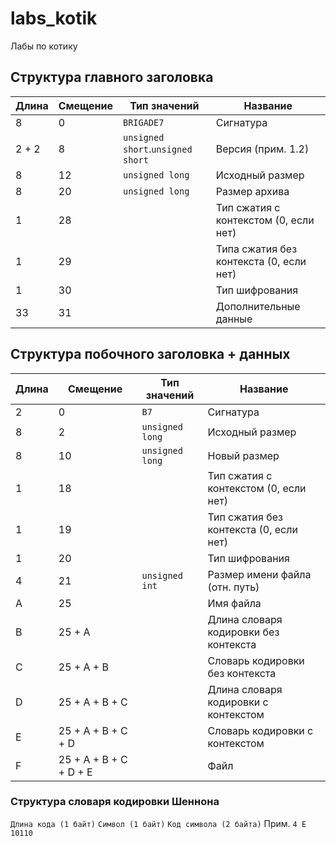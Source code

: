 # labs_kotik
Лабы по котику

## Структура главного заголовка

| Длина | Смещение | Тип значений                      | Название                                |
|-------|----------|-----------------------------------|-----------------------------------------|
| 8     | 0        | `BRIGADE7`                        | Сигнатура                               |
| 2 + 2 | 8        | `unsigned short`.`unsigned short` | Версия (прим. 1.2)                      |
| 8     | 12       | `unsigned long`                   | Исходный размер                         |
| 8     | 20       | `unsigned long`                   | Размер архива                           |
| 1     | 28       |                                   | Тип сжатия с контекстом (0, если нет)   |
| 1     | 29       |                                   | Типа сжатия без контекста (0, если нет) |
| 1     | 30       |                                   | Тип шифрования                          |
| 33    | 31       |                                   | Дополнительные данные                   |

## Структура побочного заголовка + данных

| Длина | Смещение               | Тип значений    | Название                               |
|-------|------------------------|-----------------|----------------------------------------|
| 2     | 0                      | `B7`            | Сигнатура                              |
| 8     | 2                      | `unsigned long` | Исходный размер                        |
| 8     | 10                     | `unsigned long` | Новый размер                           |
| 1     | 18                     |                 | Тип сжатия с контекстом (0, если нет)  |
| 1     | 19                     |                 | Тип сжатия без контекста (0, если нет) |
| 1     | 20                     |                 | Тип шифрования                         |
| 4     | 21                     | `unsigned int`  | Размер имени файла (отн. путь)         |
| A     | 25                     |                 | Имя файла                              |
| B     | 25 + A                 |                 | Длина словаря кодировки без контекста  |
| С     | 25 + A + B             |                 | Словарь кодировки без контекста        |
| D     | 25 + A + B + C         |                 | Длина словаря кодировки с контекстом   |
| E     | 25 + A + B + C + D     |                 | Словарь кодировки с контекстом         |
| F     | 25 + A + B + C + D + E |                 | Файл                                   |

### Структура словаря кодировки Шеннона
`Длина кода (1 байт)` `Символ (1 байт)` `Код символа (2 байта)`
Прим. `4 E 10110`

